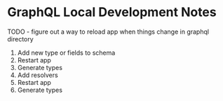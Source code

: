 # GraphQL Local Development Notes

TODO - figure out a way to reload app when things change in graphql directory

1. Add new type or fields to schema
2. Restart app
3. Generate types
4. Add resolvers
5. Restart app
6. Generate types
